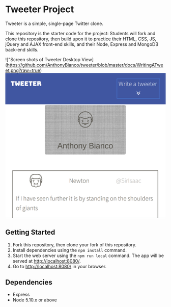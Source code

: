 # Tweeter Project

Tweeter is a simple, single-page Twitter clone.

This repository is the starter code for the project: Students will fork and clone this repository, then build upon it to practice their HTML, CSS, JS, jQuery and AJAX front-end skills, and their Node, Express and MongoDB back-end skills.


!["Screen shots of Tweeter Desktop View] (https://github.com/AnthonyBianco/tweeter/blob/master/docs/WritingATweet.png?raw=true)
!["Screen shots of Tweeter Mobile View](https://github.com/AnthonyBianco/tweeter/blob/master/docs/MobileView.png?raw=true)


## Getting Started

1. Fork this repository, then clone your fork of this repository.
2. Install dependencies using the `npm install` command.
3. Start the web server using the `npm run local` command. The app will be served at <http://localhost:8080/>.
4. Go to <http://localhost:8080/> in your browser.

## Dependencies

- Express
- Node 5.10.x or above
